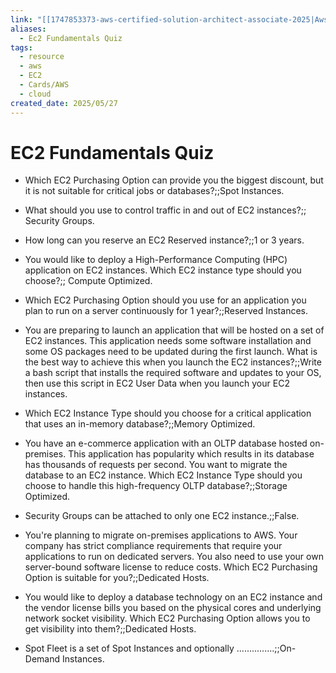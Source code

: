 ```yaml
---
link: "[[1747853373-aws-certified-solution-architect-associate-2025|Aws Certified Solution Architect Associate 2025]]"
aliases:
  - Ec2 Fundamentals Quiz
tags:
  - resource
  - aws
  - EC2
  - Cards/AWS
  - cloud
created_date: 2025/05/27
---
```

# EC2 Fundamentals Quiz
- Which EC2 Purchasing Option can provide you the biggest discount, but it is not suitable for critical jobs or databases?;;Spot Instances.
<!--SR:!2025-09-05,46,250-->
- What should you use to control traffic in and out of EC2 instances?;; Security Groups.
<!--SR:!2025-08-04,34,270-->
- How long can you reserve an EC2 Reserved instance?;;1 or 3 years.
<!--SR:!2025-08-30,60,310-->
- You would like to deploy a High-Performance Computing (HPC) application on EC2 instances. Which EC2 instance type should you choose?;; Compute Optimized.
<!--SR:!2025-09-06,45,230-->
- Which EC2 Purchasing Option should you use for an application you plan to run on a server continuously for 1 year?;;Reserved Instances.
<!--SR:!2025-08-21,57,310-->
- You are preparing to launch an application that will be hosted on a set of EC2 instances. This application needs some software installation and some OS packages need to be updated during the first launch. What is the best way to achieve this when you launch the EC2 instances?;;Write a bash script that installs the required software and updates to your OS, then use this script in EC2 User Data when you launch your EC2 instances.
<!--SR:!2025-08-05,41,290-->
- Which EC2 Instance Type should you choose for a critical application that uses an in-memory database?;;Memory Optimized.
<!--SR:!2025-08-11,41,290-->
- You have an e-commerce application with an OLTP database hosted on-premises. This application has popularity which results in its database has thousands of requests per second. You want to migrate the database to an EC2 instance. Which EC2 Instance Type should you choose to handle this high-frequency OLTP database?;;Storage Optimized.
<!--SR:!2025-08-08,16,190-->
- Security Groups can be attached to only one EC2 instance.;;False.
<!--SR:!2025-08-29,59,310-->
- You're planning to migrate on-premises applications to AWS. Your company has strict compliance requirements that require your applications to run on dedicated servers. You also need to use your own server-bound software license to reduce costs. Which EC2 Purchasing Option is suitable for you?;;Dedicated Hosts.
<!--SR:!2025-08-08,16,210-->
- You would like to deploy a database technology on an EC2 instance and the vendor license bills you based on the physical cores and underlying network socket visibility. Which EC2 Purchasing Option allows you to get visibility into them?;;Dedicated Hosts.
<!--SR:!2025-08-03,9,190-->
- Spot Fleet is a set of Spot Instances and optionally ...............;;On-Demand Instances.
<!--SR:!2025-08-09,12,250-->
